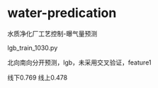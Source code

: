 # water-predication
水质净化厂工艺控制-曝气量预测

lgb_train_1030.py

  北向南向分开预测，lgb，未采用交叉验证，feature1

  线下0.769 线上0.478
  
